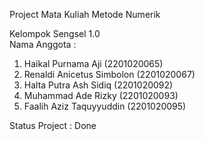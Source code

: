 Project Mata Kuliah Metode Numerik

Kelompok Sengsel 1.0 <br>
Nama Anggota : <br>
1. Haikal Purnama Aji (2201020065) <br>
2. Renaldi Anicetus Simbolon (2201020067) <br>
3. Halta Putra Ash Sidiq (2201020092) <br>
4. Muhammad Ade Rizky (2201020093) <br>
5. Faalih Aziz Taquyyuddin (2201020095) <br>

Status Project : Done
